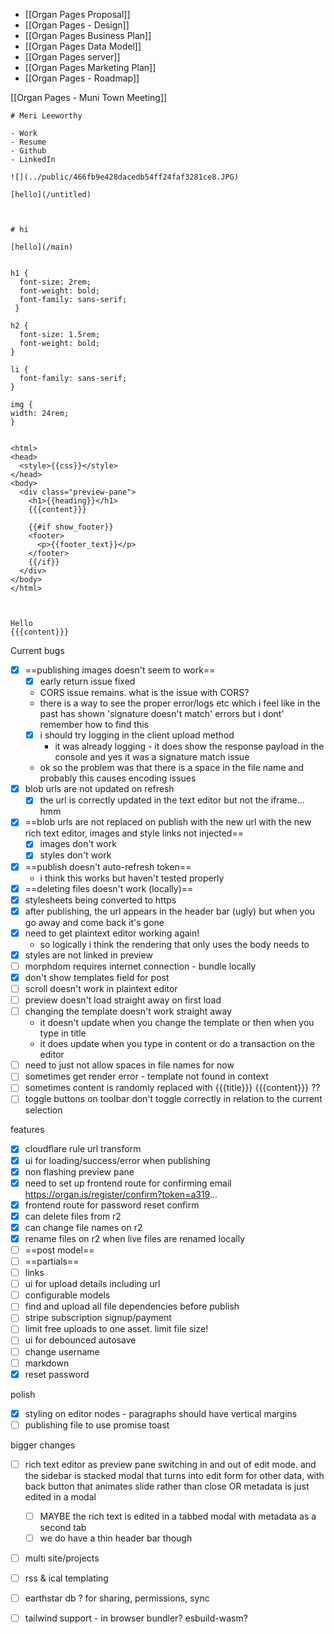- [[Organ Pages Proposal]]
- [[Organ Pages - Design]]
- [[Organ Pages Business Plan]]
- [[Organ Pages Data Model]]
- [[Organ Pages server]]
- [[Organ Pages Marketing Plan]]
- [[Organ Pages - Roadmap]]

[[Organ Pages - Muni Town Meeting]]




```
# Meri Leeworthy
 
- Work
- Resume
- Github
- LinkedIn

![](../public/466fb9e428dacedb54ff24faf3281ce8.JPG)

[hello](/untitled)



# hi

[hello](/main)


h1 {
  font-size: 2rem;
  font-weight: bold;
  font-family: sans-serif;
 }

h2 {
  font-size: 1.5rem;
  font-weight: bold;
}

li {
  font-family: sans-serif;
}

img {
width: 24rem;
}


<html>
<head>
  <style>{{css}}</style>
</head>
<body>
  <div class="preview-pane">
    <h1>{{heading}}</h1>
    {{{content}}}
            
    {{#if show_footer}}
    <footer>
      <p>{{footer_text}}</p>
    </footer>
    {{/if}}
  </div>
</body>
</html>



Hello
{{{content}}}
```


Current bugs
- [x] ==publishing images doesn't seem to work==
	- [x] early return issue fixed
	- CORS issue remains. what is the issue with CORS?
	- there is a way to see the proper error/logs etc which i feel like in the past has shown 'signature doesn't match' errors but i dont' remember how to find this
	- [x] i should try logging in the client upload method 
		- it was already logging - it does show the response payload in the console and yes it was a signature match issue
	- ok so the problem was that there is a space in the file name and probably this causes encoding issues
- [x] blob urls are not updated on refresh
	- [x] the url is correctly updated in the text editor but not the iframe... hmm
- [x] ==blob urls are not replaced on publish with the new url with the new rich text editor, images and style links not injected==
	- [x] images don't work
	- [x] styles don't work
- [x] ==publish doesn't auto-refresh token==
	- i think this works but haven't tested properly
- [x] ==deleting files doesn't work (locally)==
- [x] stylesheets being converted to https
- [x] after publishing, the url appears in the header bar (ugly) but when you go away and come back it's gone
- [x] need to get plaintext editor working again!
	- so logically i think the rendering that only uses the body needs to 
- [x] styles are not linked in preview
- [ ] morphdom requires internet connection - bundle locally
- [x] don't show templates field for post
- [ ] scroll doesn't work in plaintext editor
- [ ] preview doesn't load straight away on first load
- [ ] changing the template doesn't work straight away
	- it doesn't update when you change the template or then when you type in title
	- it does update when you type in content or do a transaction on the editor
- [ ] need to just not allow spaces in file names for now
- [ ] sometimes get render error - template not found in context
- [ ] sometimes content is randomly replaced with {{{title}}} {{{content}}} ??
- [ ] toggle buttons on toolbar don't toggle correctly in relation to the current selection

features
- [x] cloudflare rule url transform
- [x] ui for loading/success/error when publishing
- [x] non flashing preview pane
- [x] need to set up frontend route for confirming email https://organ.is/register/confirm?token=a319...
- [x] frontend route for password reset confirm
- [x] can delete files from r2
- [x] can change file names on r2
- [x] rename files on r2 when live files are renamed locally
- [ ] ==post model==
- [ ] ==partials==
- [ ] links
- [ ] ui for upload details including url
- [ ] configurable models
- [ ] find and upload all file dependencies before publish
- [ ] stripe subscription signup/payment
- [ ] limit free uploads to one asset. limit file size!
- [ ] ui for debounced autosave
- [ ] change username
- [ ] markdown
- [x] reset password

polish
- [x] styling on editor nodes - paragraphs should have vertical margins
- [ ] publishing file to use promise toast

bigger changes
- [ ] rich text editor as preview pane switching in and out of edit mode. and the sidebar is stacked modal that turns into edit form for other data, with back button that animates slide rather than close OR metadata is just edited in a modal 
	- [ ] MAYBE the rich text is edited in a tabbed modal with metadata as a second tab
	- [ ] we do have a thin header bar though
- [ ] multi site/projects
- [ ] rss & ical templating
- [ ] earthstar db ? for sharing, permissions, sync
- [ ] tailwind support - in browser bundler? esbuild-wasm?


